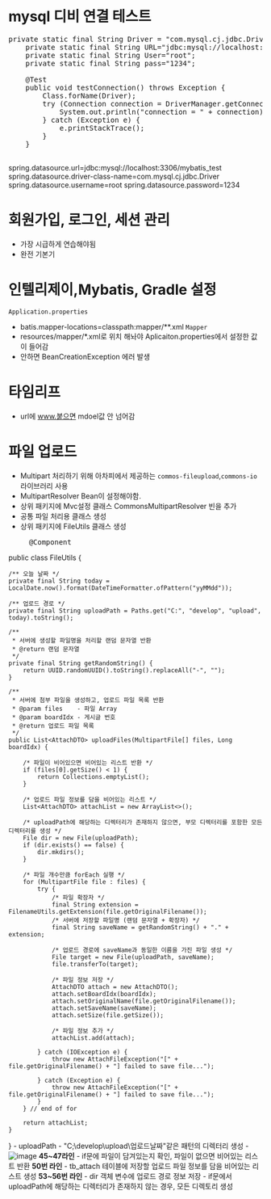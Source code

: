 # mysql 디비 연결 테스트
<pre>
private static final String Driver = "com.mysql.cj.jdbc.Driver";
    private static final String URL="jdbc:mysql://localhost:3306/mybatis_test?useSSL=false&serverTimezone=Asia/Seoul";
    private static final String User="root";
    private static final String pass="1234";

    @Test
    public void testConnection() throws Exception {
        Class.forName(Driver);
        try (Connection connection = DriverManager.getConnection(URL, User, pass)) {
            System.out.println("connection = " + connection);
        } catch (Exception e) {
            e.printStackTrace();
        }
    }
    </pre>
    
spring.datasource.url=jdbc:mysql://localhost:3306/mybatis_test
spring.datasource.driver-class-name=com.mysql.cj.jdbc.Driver
spring.datasource.username=root
spring.datasource.password=1234

# 회원가입, 로그인, 세션 관리
- 가장 시급하게 연습해야됨
- 완전 기본기

# 인텔리제이,Mybatis, Gradle 설정
```Application.properties```
- batis.mapper-locations=classpath:mapper/**.xml
```Mapper```
- resources/mapper/*.xml로 위치 해놔야 Aplicaiton.properties에서 설정한 값이 들어감
- 안하면 BeanCreationException 에러 발생


# 타임리프
- url에 www.붙으면 mdoel값 안 넘어감<html lang="en" xmlns:th="http://thymeleaf.org"> 

# 파일 업로드
- Multipart 처리하기 위해 아차피에서 제공하는 ```commos-fileupload```,```commons-io``` 라이브러리 사용
- MultipartResolver Bean이 설정해야함.
- 상위 패키지에 Mvc설정 클래스 CommonsMultipartResolver 빈을 추가
- 공통 파일 처리용 클래스 생성
- 상위 패키지에 FileUtils 클래스 생성
    <pre>
    @Component
public class FileUtils {

	/** 오늘 날짜 */
	private final String today = LocalDate.now().format(DateTimeFormatter.ofPattern("yyMMdd"));

	/** 업로드 경로 */
	private final String uploadPath = Paths.get("C:", "develop", "upload", today).toString();

	/**
	 * 서버에 생성할 파일명을 처리할 랜덤 문자열 반환
	 * @return 랜덤 문자열
	 */
	private final String getRandomString() {
		return UUID.randomUUID().toString().replaceAll("-", "");
	}

	/**
	 * 서버에 첨부 파일을 생성하고, 업로드 파일 목록 반환
	 * @param files    - 파일 Array
	 * @param boardIdx - 게시글 번호
	 * @return 업로드 파일 목록
	 */
	public List<AttachDTO> uploadFiles(MultipartFile[] files, Long boardIdx) {

		/* 파일이 비어있으면 비어있는 리스트 반환 */
		if (files[0].getSize() < 1) {
			return Collections.emptyList();
		}

		/* 업로드 파일 정보를 담을 비어있는 리스트 */
		List<AttachDTO> attachList = new ArrayList<>();

		/* uploadPath에 해당하는 디렉터리가 존재하지 않으면, 부모 디렉터리를 포함한 모든 디렉터리를 생성 */
		File dir = new File(uploadPath);
		if (dir.exists() == false) {
			dir.mkdirs();
		}

		/* 파일 개수만큼 forEach 실행 */
		for (MultipartFile file : files) {
			try {
				/* 파일 확장자 */
				final String extension = FilenameUtils.getExtension(file.getOriginalFilename());
				/* 서버에 저장할 파일명 (랜덤 문자열 + 확장자) */
				final String saveName = getRandomString() + "." + extension;

				/* 업로드 경로에 saveName과 동일한 이름을 가진 파일 생성 */
				File target = new File(uploadPath, saveName);
				file.transferTo(target);

				/* 파일 정보 저장 */
				AttachDTO attach = new AttachDTO();
				attach.setBoardIdx(boardIdx);
				attach.setOriginalName(file.getOriginalFilename());
				attach.setSaveName(saveName);
				attach.setSize(file.getSize());

				/* 파일 정보 추가 */
				attachList.add(attach);

			} catch (IOException e) {
				throw new AttachFileException("[" + file.getOriginalFilename() + "] failed to save file...");

			} catch (Exception e) {
				throw new AttachFileException("[" + file.getOriginalFilename() + "] failed to save file...");
			}
		} // end of for

		return attachList;
	}

}
    </pre>
    -  uploadPath
        - "C;\develop\upload\업로드날짜"같은 패턴의 디렉터리 생성
    - ![image](https://user-images.githubusercontent.com/59104703/169696211-439f68c9-7295-45c9-b051-59edb66be793.png)
    **45~47라인**
        - if문에 파일이 담겨있는지 확인, 파일이 없으면 비어있는 리스트 반환
    **50번 라인**
        - tb_attach 테이블에 저장할 업로드 파일 정보를 담을 비어있는 리스트 생성
    **53~56번 라인**
        - dir 객체 변수에 업로드 경로 정보 저장
        - if문에서 uploadPath에 해당하는 디렉터리가 존재하지 않는 경우, 모든 디렉토리 생성

